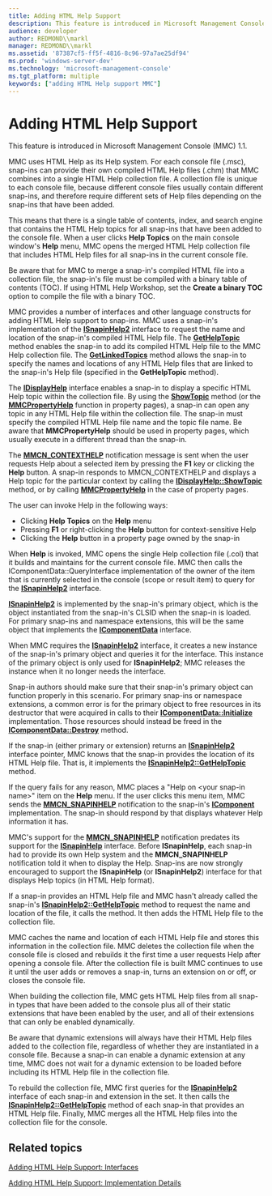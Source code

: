 ```yaml
---
title: Adding HTML Help Support
description: This feature is introduced in Microsoft Management Console (MMC) 1.1.
audience: developer
author: REDMOND\\markl
manager: REDMOND\\markl
ms.assetid: '87387cf5-ff5f-4816-8c96-97a7ae25df94'
ms.prod: 'windows-server-dev'
ms.technology: 'microsoft-management-console'
ms.tgt_platform: multiple
keywords: ["adding HTML Help support MMC"]
---
```


# Adding HTML Help Support

This feature is introduced in Microsoft Management Console (MMC) 1.1.

MMC uses HTML Help as its Help system. For each console file (.msc), snap-ins can provide their own compiled HTML Help files (.chm) that MMC combines into a single HTML Help collection file. A collection file is unique to each console file, because different console files usually contain different snap-ins, and therefore require different sets of Help files depending on the snap-ins that have been added.

This means that there is a single table of contents, index, and search engine that contains the HTML Help topics for all snap-ins that have been added to the console file. When a user clicks **Help Topics** on the main console window's **Help** menu, MMC opens the merged HTML Help collection file that includes HTML Help files for all snap-ins in the current console file.

Be aware that for MMC to merge a snap-in's compiled HTML file into a collection file, the snap-in's file must be compiled with a binary table of contents (TOC). If using HTML Help Workshop, set the **Create a binary TOC** option to compile the file with a binary TOC.

MMC provides a number of interfaces and other language constructs for adding HTML Help support to snap-ins. MMC uses a snap-in's implementation of the [**ISnapinHelp2**](isnapinhelp2.md) interface to request the name and location of the snap-in's compiled HTML Help file. The [**GetHelpTopic**](isnapinhelp2-gethelptopic.md) method enables the snap-in to add its compiled HTML Help file to the MMC Help collection file. The [**GetLinkedTopics**](isnapinhelp2-getlinkedtopics.md) method allows the snap-in to specify the names and locations of any HTML Help files that are linked to the snap-in's Help file (specified in the **GetHelpTopic** method).

The [**IDisplayHelp**](idisplayhelp.md) interface enables a snap-in to display a specific HTML Help topic within the collection file. By using the [**ShowTopic**](idisplayhelp-showtopic.md) method (or the [**MMCPropertyHelp**](mmcpropertyhelp.md) function in property pages), a snap-in can open any topic in any HTML Help file within the collection file. The snap-in must specify the compiled HTML Help file name and the topic file name. Be aware that **MMCPropertyHelp** should be used in property pages, which usually execute in a different thread than the snap-in.

The [**MMCN\_CONTEXTHELP**](mmcn-contexthelp.md) notification message is sent when the user requests Help about a selected item by pressing the **F1** key or clicking the **Help** button. A snap-in responds to MMCN\_CONTEXTHELP and displays a Help topic for the particular context by calling the [**IDisplayHelp::ShowTopic**](idisplayhelp-showtopic.md) method, or by calling [**MMCPropertyHelp**](mmcpropertyhelp.md) in the case of property pages.

The user can invoke Help in the following ways:

-   Clicking **Help Topics** on the **Help** menu
-   Pressing **F1** or right-clicking the **Help** button for context-sensitive Help
-   Clicking the **Help** button in a property page owned by the snap-in

When **Help** is invoked, MMC opens the single Help collection file (.col) that it builds and maintains for the current console file. MMC then calls the IComponentData::QueryInterface implementation of the owner of the item that is currently selected in the console (scope or result item) to query for the [**ISnapinHelp2**](isnapinhelp2.md) interface.

[**ISnapinHelp2**](isnapinhelp2.md) is implemented by the snap-in's primary object, which is the object instantiated from the snap-in's CLSID when the snap-in is loaded. For primary snap-ins and namespace extensions, this will be the same object that implements the [**IComponentData**](icomponentdata.md) interface.

When MMC requires the [**ISnapinHelp2**](isnapinhelp2.md) interface, it creates a new instance of the snap-in's primary object and queries it for the interface. This instance of the primary object is only used for **ISnapinHelp2**; MMC releases the instance when it no longer needs the interface.

Snap-in authors should make sure that their snap-in's primary object can function properly in this scenario. For primary snap-ins or namespace extensions, a common error is for the primary object to free resources in its destructor that were acquired in calls to their [**IComponentData::Initialize**](icomponentdata-initialize.md) implementation. Those resources should instead be freed in the [**IComponentData::Destroy**](icomponentdata-destroy.md) method.

If the snap-in (either primary or extension) returns an [**ISnapinHelp2**](isnapinhelp2.md) interface pointer, MMC knows that the snap-in provides the location of its HTML Help file. That is, it implements the [**ISnapinHelp2::GetHelpTopic**](isnapinhelp2-gethelptopic.md) method.

If the query fails for any reason, MMC places a "Help on &lt;your snap-in name&gt;" item on the **Help** menu. If the user clicks this menu item, MMC sends the [**MMCN\_SNAPINHELP**](mmcn-snapinhelp.md) notification to the snap-in's [**IComponent**](icomponent.md) implementation. The snap-in should respond by that displays whatever Help information it has.

MMC's support for the [**MMCN\_SNAPINHELP**](mmcn-snapinhelp.md) notification predates its support for the [**ISnapinHelp**](isnapinhelp2.md) interface. Before **ISnapinHelp**, each snap-in had to provide its own Help system and the **MMCN\_SNAPINHELP** notification told it when to display the Help. Snap-ins are now strongly encouraged to support the **ISnapinHelp** (or **ISnapinHelp2**) interface for that displays Help topics (in HTML Help format).

If a snap-in provides an HTML Help file and MMC hasn't already called the snap-in's [**ISnapinHelp2::GetHelpTopic**](isnapinhelp2-gethelptopic.md) method to request the name and location of the file, it calls the method. It then adds the HTML Help file to the collection file.

MMC caches the name and location of each HTML Help file and stores this information in the collection file. MMC deletes the collection file when the console file is closed and rebuilds it the first time a user requests Help after opening a console file. After the collection file is built MMC continues to use it until the user adds or removes a snap-in, turns an extension on or off, or closes the console file.

When building the collection file, MMC gets HTML Help files from all snap-in types that have been added to the console plus all of their static extensions that have been enabled by the user, and all of their extensions that can only be enabled dynamically.

Be aware that dynamic extensions will always have their HTML Help files added to the collection file, regardless of whether they are instantiated in a console file. Because a snap-in can enable a dynamic extension at any time, MMC does not wait for a dynamic extension to be loaded before including its HTML Help file in the collection file.

To rebuild the collection file, MMC first queries for the [**ISnapinHelp2**](isnapinhelp2.md) interface of each snap-in and extension in the set. It then calls the [**ISnapinHelp2::GetHelpTopic**](isnapinhelp2-gethelptopic.md) method of each snap-in that provides an HTML Help file. Finally, MMC merges all the HTML Help files into the collection file for the console.

## Related topics

<dl> <dt>

[Adding HTML Help Support: Interfaces](adding-html-help-support-interfaces.md)
</dt> <dt>

[Adding HTML Help Support: Implementation Details](adding-html-help-support-implementation-details.md)
</dt> </dl>

 

 




